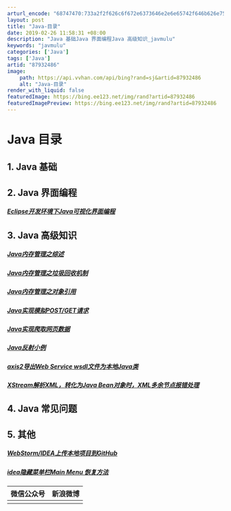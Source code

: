 ```yaml
---
arturl_encode: "68747470:733a2f2f626c6f672e6373646e2e6e65742f646b626e756c6c:2f61727469636c652f64657461696c732f3837393332343836"
layout: post
title: "Java-目录"
date: 2019-02-26 11:58:31 +08:00
description: "Java 基础Java 界面编程Java 高级知识_javmulu"
keywords: "javmulu"
categories: ['Java']
tags: ['Java']
artid: "87932486"
image:
    path: https://api.vvhan.com/api/bing?rand=sj&artid=87932486
    alt: "Java-目录"
render_with_liquid: false
featuredImage: https://bing.ee123.net/img/rand?artid=87932486
featuredImagePreview: https://bing.ee123.net/img/rand?artid=87932486
---
```


# Java 目录

## 1. Java 基础

## 2. Java 界面编程

##### [Eclipse开发环境下Java可视化界面编程](https://blog.csdn.net/dkbnull/article/details/48368913)

## 3. Java 高级知识

##### [Java内存管理之综述](https://blog.csdn.net/dkbnull/article/details/53697823)

##### [Java内存管理之垃圾回收机制](https://blog.csdn.net/dkbnull/article/details/53698203)

##### [Java内存管理之对象引用](https://blog.csdn.net/dkbnull/article/details/53698336)

##### [Java实现模拟POST/GET请求](https://blog.csdn.net/dkbnull/article/details/68947414)

##### [Java实现爬取网页数据](https://blog.csdn.net/dkbnull/article/details/49495521)

##### [Java反射小例](https://blog.csdn.net/dkbnull/article/details/70176580)

##### [axis2导出Web Service wsdl文件为本地Java类](https://blog.csdn.net/dkbnull/article/details/80849633)

##### [XStream解析XML，转化为Java Bean对象时，XML多余节点报错处理](https://blog.csdn.net/dkbnull/article/details/103395733)

## 4. Java 常见问题

## 5. 其他

##### [WebStorm/IDEA上传本地项目到GitHub](https://blog.csdn.net/dkbnull/article/details/61414350)

##### [idea隐藏菜单栏Main Menu 恢复方法](https://blog.csdn.net/dkbnull/article/details/102472073)

  
  
  

| 微信公众号 | 新浪微博 |
| --- | --- |
|  |  |